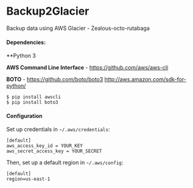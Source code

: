 # Backup2Glacier
Backup data using AWS Glacier - Zealous-octo-rutabaga

#### Dependencies: ####

**Python 3

**AWS Command Line Interface** - https://github.com/aws/aws-cli

**BOTO** - https://github.com/boto/boto3 http://aws.amazon.com/sdk-for-python/

    $ pip install awscli
    $ pip install boto3


#### Configuration ####

Set up credentials in `~/.aws/credentials`:

    [default]
    aws_access_key_id = YOUR_KEY
    aws_secret_access_key = YOUR_SECRET

Then, set up a default region in `~/.aws/config`:

    [default]
    region=us-east-1
